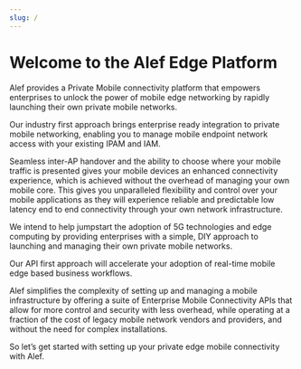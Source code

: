 ```yaml
---
slug: /
---
```


# Welcome to the Alef Edge Platform


Alef provides a Private Mobile connectivity platform that empowers enterprises to unlock the power of mobile edge networking by rapidly launching their own private mobile networks.

Our industry first approach brings enterprise ready integration to private mobile networking, enabling you to manage mobile endpoint network access with your existing IPAM and IAM.

Seamless inter-AP handover and the ability to choose where your mobile traffic is presented gives your mobile devices an enhanced connectivity experience, which is achieved without the overhead of managing your own mobile core. This gives you unparalleled flexibility and control over your mobile applications as they will experience reliable and predictable low latency end to end connectivity through your own network infrastructure.

We intend to help jumpstart the adoption of 5G technologies and edge computing by providing enterprises with a simple, DIY approach to launching and managing their own private mobile networks.

Our API first approach will accelerate your adoption of real-time mobile edge based business workflows.

Alef simplifies the complexity of setting up and managing a mobile infrastructure by offering a suite of Enterprise Mobile Connectivity APIs that allow for more control and security with less overhead, while operating at a fraction of the cost of legacy mobile network vendors and providers, and without the need for complex installations.

So let’s get started with setting up your private edge mobile connectivity with Alef.







